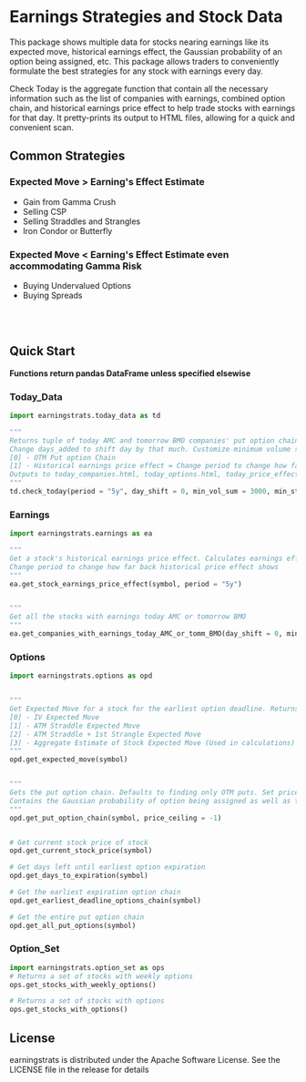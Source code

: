 # Earnings Strategies and Stock Data

This package shows multiple data for stocks nearing earnings like its expected move, historical earnings effect, the Gaussian probability of an option being assigned, etc. This package allows traders to conveniently formulate the best strategies for any stock with earnings every day.

Check Today is the aggregate function that contain all the necessary information such as the list of companies with earnings, combined option chain, and historical earnings price effect to help trade stocks with earnings for that day. It pretty-prints its output to HTML files, allowing for a quick and convenient scan.

## Common Strategies 

### Expected Move > Earning's Effect Estimate

- Gain from Gamma Crush
- Selling CSP
- Selling Straddles and Strangles
- Iron Condor or Butterfly

### Expected Move < Earning's Effect Estimate even accommodating Gamma Risk

- Buying Undervalued Options
- Buying Spreads

<br></br>

## Quick Start

<strong> Functions return pandas DataFrame unless specified elsewise </strong>

### Today_Data

```python
import earningstrats.today_data as td

""" 
Returns tuple of today AMC and tomorrow BMO companies' put option chain and historical earnings price effect
Change days_added to shift day by that much. Customize minimum volume sum and stock price
[0] - OTM Put option Chain
[1] - Historical earnings price effect = Change period to change how far back historical price effect shows
Outputs to today_companies.html, today_options.html, today_price_effect.html
"""
td.check_today(period = "5y", day_shift = 0, min_vol_sum = 3000, min_stock_price = 10)

```
### Earnings

```python
import earningstrats.earnings as ea

"""
Get a stock's historical earnings price effect. Calculates earnings effect from market close -> next day open and next day close
Change period to change how far back historical price effect shows
"""
ea.get_stock_earnings_price_effect(symbol, period = "5y")


"""
Get all the stocks with earnings today AMC or tomorrow BMO
"""
ea.get_companies_with_earnings_today_AMC_or_tomm_BMO(day_shift = 0, min_vol_sum = 3000, min_stock_price = 10)

```

### Options

```python
import earningstrats.options as opd


"""
Get Expected Move for a stock for the earliest option deadline. Returns tuple
[0] - IV Expected Move
[1] - ATM Straddle Expected Move
[2] - ATM Straddle + 1st Strangle Expected Move
[3] - Aggregate Estimate of Stock Expected Move (Used in calculations)
"""
opd.get_expected_move(symbol)


"""
Gets the put option chain. Defaults to finding only OTM puts. Set price_ceiling to set cutoff 
Contains the Gaussian probability of option being assigned as well as the expected moves of a stock
"""
opd.get_put_option_chain(symbol, price_ceiling = -1)


# Get current stock price of stock
opd.get_current_stock_price(symbol)

# Get days left until earliest option expiration
opd.get_days_to_expiration(symbol)

# Get the earliest expiration option chain
opd.get_earliest_deadline_options_chain(symbol)

# Get the entire put option chain
opd.get_all_put_options(symbol)

```

### Option_Set
```python
import earningstrats.option_set as ops
# Returns a set of stocks with weekly options
ops.get_stocks_with_weekly_options()

# Returns a set of stocks with options
ops.get_stocks_with_options()

```

## License

earningstrats is distributed under the Apache Software License. See the LICENSE file in the release for details

